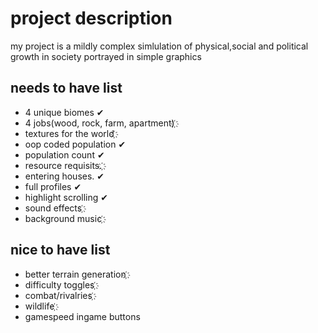 # project description

my project is a mildly complex simlulation of physical,social and political growth in society portrayed in simple graphics

## needs to have list
- 4 unique biomes ✔
- 4 jobs(wood, rock, farm, apartment) ҉
- textures for the world ҉
- oop coded population ✔
- population count ✔
- resource requisits. ҉
- entering houses. ✔
- full profiles ✔
- highlight scrolling ✔
- sound effects ҉
- background music ҉
## nice to have list
- better terrain generation ҉
- difficulty toggles ҉
- combat/rivalries ҉
- wildlife ҉
- gamespeed ingame buttons
